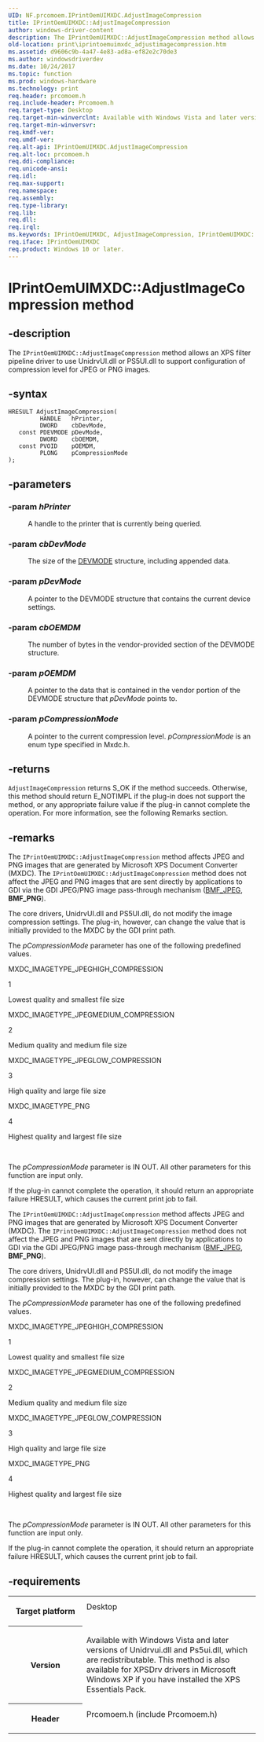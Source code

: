 ```yaml
---
UID: NF.prcomoem.IPrintOemUIMXDC.AdjustImageCompression
title: IPrintOemUIMXDC::AdjustImageCompression
author: windows-driver-content
description: The IPrintOemUIMXDC::AdjustImageCompression method allows an XPS filter pipeline driver to use UnidrvUI.dll or PS5UI.dll to support configuration of compression level for JPEG or PNG images.
old-location: print\iprintoemuimxdc_adjustimagecompression.htm
ms.assetid: d9606c9b-4a47-4e83-ad8a-ef82e2c70de3
ms.author: windowsdriverdev
ms.date: 10/24/2017
ms.topic: function
ms.prod: windows-hardware
ms.technology: print
req.header: prcomoem.h
req.include-header: Prcomoem.h
req.target-type: Desktop
req.target-min-winverclnt: Available with Windows Vista and later versions of Unidrvui.dll and Ps5ui.dll, which are redistributable. This method is also available for XPSDrv drivers in Microsoft Windows XP if you have installed the XPS Essentials Pack.
req.target-min-winversvr: 
req.kmdf-ver: 
req.umdf-ver: 
req.alt-api: IPrintOemUIMXDC.AdjustImageCompression
req.alt-loc: prcomoem.h
req.ddi-compliance: 
req.unicode-ansi: 
req.idl: 
req.max-support: 
req.namespace: 
req.assembly: 
req.type-library: 
req.lib: 
req.dll: 
req.irql: 
ms.keywords: IPrintOemUIMXDC, AdjustImageCompression, IPrintOemUIMXDC::AdjustImageCompression
req.iface: IPrintOemUIMXDC
req.product: Windows 10 or later.
---
```


# IPrintOemUIMXDC::AdjustImageCompression method



## -description
<p>The <code>IPrintOemUIMXDC::AdjustImageCompression</code> method allows an XPS filter pipeline driver to use UnidrvUI.dll or PS5UI.dll to support configuration of compression level for JPEG or PNG images.</p>


## -syntax

````
HRESULT AdjustImageCompression(
         HANDLE   hPrinter,
         DWORD    cbDevMode,
   const PDEVMODE pDevMode,
         DWORD    cbOEMDM,
   const PVOID    pOEMDM,
         PLONG    pCompressionMode
);
````


## -parameters
<dl>

### -param <i>hPrinter</i> 

<dd>
<p>A handle to the printer that is currently being queried.</p>
</dd>

### -param <i>cbDevMode</i> 

<dd>
<p>The size of the <a href="https://msdn.microsoft.com/b2369876-9a79-40c8-8d27-c8b9d8e68e6b">DEVMODE</a> structure, including appended data.</p>
</dd>

### -param <i>pDevMode</i> 

<dd>
<p>A pointer to the DEVMODE structure that contains the current device settings.</p>
</dd>

### -param <i>cbOEMDM</i> 

<dd>
<p>The number of bytes in the vendor-provided section of the DEVMODE structure.</p>
</dd>

### -param <i>pOEMDM</i> 

<dd>
<p>A pointer to the data that is contained in the vendor portion of the DEVMODE structure that <i>pDevMode</i> points to.</p>
</dd>

### -param <i>pCompressionMode</i> 

<dd>
<p>A pointer to the current compression level. <i>pCompressionMode</i> is an enum type specified in Mxdc.h.</p>
</dd>
</dl>

## -returns
<p><code>AdjustImageCompression</code> returns S_OK if the method succeeds. Otherwise, this method should return E_NOTIMPL if the plug-in does not support the method, or any appropriate failure value if the plug-in cannot complete the operation. For more information, see the following Remarks section.</p>

## -remarks
<p>The <code>IPrintOemUIMXDC::AdjustImageCompression</code> method affects JPEG and PNG images that are generated by Microsoft XPS Document Converter (MXDC). The <code>IPrintOemUIMXDC::AdjustImageCompression</code> method does not affect the JPEG and PNG images that are sent directly by applications to GDI via the GDI JPEG/PNG image pass-through mechanism (<a href="https://msdn.microsoft.com/5ba3e521-2e70-4a5b-979d-30a061275d42">BMF_JPEG</a>, <b>BMF_PNG</b>).</p>

<p>The core drivers, UnidrvUI.dll and PS5UI.dll, do not modify the image compression settings. The plug-in, however, can change the value that is initially provided to the MXDC by the GDI print path.</p>

<p>The <i>pCompressionMode</i> parameter has one of the following predefined values.</p>

<p>MXDC_IMAGETYPE_JPEGHIGH_COMPRESSION</p>

<p>1                            </p>

<p>Lowest quality and smallest file size</p>

<p>MXDC_IMAGETYPE_JPEGMEDIUM_COMPRESSION</p>

<p>2                            </p>

<p>Medium quality and medium file size</p>

<p>MXDC_IMAGETYPE_JPEGLOW_COMPRESSION</p>

<p>3</p>

<p>High quality and large file size</p>

<p>MXDC_IMAGETYPE_PNG</p>

<p>4</p>

<p>Highest quality and largest file size</p>

<p> </p>

<p>The <i>pCompressionMode</i> parameter is IN OUT. All other parameters for this function are input only.</p>

<p>If the plug-in cannot complete the operation, it should return an appropriate failure HRESULT, which causes the current print job to fail.</p>

<p>The <code>IPrintOemUIMXDC::AdjustImageCompression</code> method affects JPEG and PNG images that are generated by Microsoft XPS Document Converter (MXDC). The <code>IPrintOemUIMXDC::AdjustImageCompression</code> method does not affect the JPEG and PNG images that are sent directly by applications to GDI via the GDI JPEG/PNG image pass-through mechanism (<a href="https://msdn.microsoft.com/5ba3e521-2e70-4a5b-979d-30a061275d42">BMF_JPEG</a>, <b>BMF_PNG</b>).</p>

<p>The core drivers, UnidrvUI.dll and PS5UI.dll, do not modify the image compression settings. The plug-in, however, can change the value that is initially provided to the MXDC by the GDI print path.</p>

<p>The <i>pCompressionMode</i> parameter has one of the following predefined values.</p>

<p>MXDC_IMAGETYPE_JPEGHIGH_COMPRESSION</p>

<p>1                            </p>

<p>Lowest quality and smallest file size</p>

<p>MXDC_IMAGETYPE_JPEGMEDIUM_COMPRESSION</p>

<p>2                            </p>

<p>Medium quality and medium file size</p>

<p>MXDC_IMAGETYPE_JPEGLOW_COMPRESSION</p>

<p>3</p>

<p>High quality and large file size</p>

<p>MXDC_IMAGETYPE_PNG</p>

<p>4</p>

<p>Highest quality and largest file size</p>

<p> </p>

<p>The <i>pCompressionMode</i> parameter is IN OUT. All other parameters for this function are input only.</p>

<p>If the plug-in cannot complete the operation, it should return an appropriate failure HRESULT, which causes the current print job to fail.</p>

## -requirements
<table>
<tr>
<th width="30%">
<p>Target platform</p>
</th>
<td width="70%">
<dl>
<dt>Desktop</dt>
</dl>
</td>
</tr>
<tr>
<th width="30%">
<p>Version</p>
</th>
<td width="70%">
<p>Available with Windows Vista and later versions of Unidrvui.dll and Ps5ui.dll, which are redistributable. This method is also available for XPSDrv drivers in Microsoft Windows XP if you have installed the XPS Essentials Pack.</p>
</td>
</tr>
<tr>
<th width="30%">
<p>Header</p>
</th>
<td width="70%">
<dl>
<dt>Prcomoem.h (include Prcomoem.h)</dt>
</dl>
</td>
</tr>
</table>